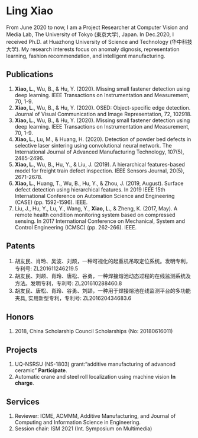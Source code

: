 # Ling Xiao

From June 2020 to now, I am a Project Researcher at Computer Vision and Media Lab, The University of Tokyo (東京大学), Japan. In Dec.2020, I received Ph.D. at Huazhong University of Science and Technology (华中科技大学). My research interests focus on anomaly dignosis, representation learning, fashion recommendation, and intelligent manufacturing.


## Publications
1. **Xiao, L.**, Wu, B., & Hu, Y. (2020). Missing small fastener detection using deep learning. IEEE Transactions on Instrumentation and Measurement, 70, 1-9.
2. **Xiao, L.**, Wu, B., & Hu, Y. (2020). OSED: Object-specific edge detection. Journal of Visual Communication and Image Representation, 72, 102918.
3. **Xiao, L.**, Wu, B., & Hu, Y. (2020). Missing small fastener detection using deep learning. IEEE Transactions on Instrumentation and Measurement, 70, 1-9.
4. **Xiao, L.**, Lu, M., & Huang, H. (2020). Detection of powder bed defects in selective laser sintering using convolutional neural network. The International Journal of Advanced Manufacturing Technology, 107(5), 2485-2496.
5. **Xiao, L.**, Wu, B., Hu, Y., & Liu, J. (2019). A hierarchical features-based model for freight train defect inspection. IEEE Sensors Journal, 20(5), 2671-2678.
6. **Xiao, L.**, Huang, T., Wu, B., Hu, Y., & Zhou, J. (2019, August). Surface defect detection using hierarchical features. In 2019 IEEE 15th International Conference on Automation Science and Engineering (CASE) (pp. 1592-1596). IEEE.
7. Liu, J., Hu, Y., Lu, Y., Wang, Y., **Xiao, L.**, & Zheng, K. (2017, May). A remote health condition monitoring system based on compressed sensing. In 2017 International Conference on Mechanical, System and Control Engineering (ICMSC) (pp. 262-266). IEEE.

## Patents
1.	胡友民、肖玲、吴波、刘颉，一种可视化的起重机吊取定位系统。发明专利，专利号: ZL201611246219.5
2.	胡友民、刘颉、肖玲、唐松、谷勇，一种焊接熔池动态过程的在线监测系统及方法。发明专利，专利号: ZL201610288460.8
3.	胡友民、唐松、肖玲、谷勇、刘颉，一种用于焊接熔池在线监测平台的多功能夹具, 实用新型专利，专利号: ZL201620434683.6

## Honors

1. 2018, China Scholarship Council Scholarships (No: 20180616011)

## Projects
1. UQ-NSRSU (NS-1803) grant:“additive manufacturing of advanced ceramic”  **Participate**.
2. Automatic crane and steel roll localization using machine vision **In charge**.


## Services
1. Reviewer: ICME, ACMMM, Additive Manufacturing, and Journal of Computing and Information Science in Engineering.
2. Session chair: ISM 2021 (Int. Symposium on Multimedia)
